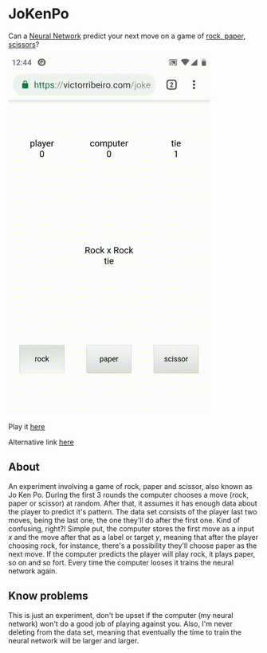 # JoKenPo

Can a [Neural Network](https://github.com/victorqribeiro/MLP) predict your next move on a game of [rock, paper, scissors](https://en.wikipedia.org/wiki/Rock%E2%80%93paper%E2%80%93scissors)?

![Me playing it with the same pattern](jokenpo.gif)

Play it [here](https://victorribeiro.com/jokenpo)

Alternative link [here](https://victorqribeiro.github.io/jokenpo/index.html)

## About

An experiment involving a game of rock, paper and scissor, also known as Jo Ken Po. During the first 3 rounds the computer chooses a move (rock, paper or scissor) at random. After that, it assumes it has enough data about the player to predict it's pattern. The data set consists of the player last two moves, being the last one, the one they'll do after the first one. Kind of confusing, right?! Simple put, the computer stores the first move as a input *x* and the move after that as a label or target *y*, meaning that after the player choosing rock, for instance, there's a possibility they'll choose paper as the next move. If the computer predicts the player will play rock, it plays paper, so on and so fort. Every time the computer looses it trains the neural network again.

## Know problems 

This is just an experiment, don't be upset if the computer (my neural network) won't do a good job of playing against you. Also, I'm never deleting from the data set, meaning that eventually the time to train the neural network will be larger and larger.
